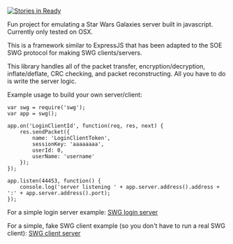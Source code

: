 [![Stories in Ready](https://badge.waffle.io/thoop/swg.png)](http://waffle.io/thoop/swg)  

Fun project for emulating a Star Wars Galaxies server built in javascript. Currently only tested on OSX.

This is a framework similar to ExpressJS that has been adapted to the SOE SWG protocol for making SWG clients/servers.

This library handles all of the packet transfer, encryption/decryption, inflate/deflate, CRC checking, and packet reconstructing. All you have to do is write the server logic.

Example usage to build your own server/client:

```
var swg = require('swg');
var app = swg();

app.on('LoginClientId', function(req, res, next) {
	res.sendPacket({
		name: 'LoginClientToken',
		sessionKey: 'aaaaaaaa',
		userId: 0,
		userName: 'username'
	});
});

app.listen(44453, function() {
	console.log('server listening ' + app.server.address().address + ':' + app.server.address().port);
});
```

For a simple login server example: [SWG login server](https://github.com/thoop/swg-login-server-node)

For a simple, fake SWG client example (so you don't have to run a real SWG client): [SWG client server](https://github.com/thoop/swg-client-node)